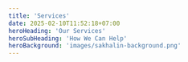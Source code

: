 ```yaml
---
title: 'Services'
date: 2025-02-10T11:52:18+07:00
heroHeading: 'Our Services'
heroSubHeading: 'How We Can Help'
heroBackground: 'images/sakhalin-background.png'
---
```


